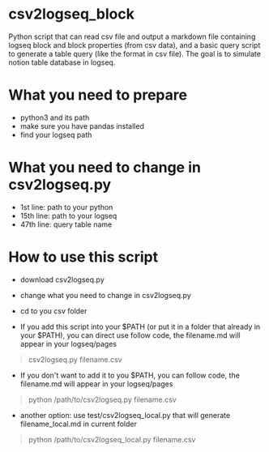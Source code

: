 # csv2logseq_block
Python script that can read csv file and output a markdown file containing logseq block and block properties (from csv data), and a basic query script to generate a table query (like the format in csv file). The goal is to simulate notion table database in logseq. 

# What you need to prepare
- python3 and its path
- make sure you have pandas installed
- find your logseq path

# What you need to change in csv2logseq.py
- 1st line: path to your python
- 15th line: path to your logseq
- 47th line: query table name

# How to use this script
- download csv2logseq.py
- change what you need to change in csv2logseq.py
- cd to you csv folder

- If you add this script into your $PATH (or put it in a folder that already in your $PATH), you can direct use follow code, the filename.md will appear in your logseq/pages

> csv2logseq.py filename.csv

- If you don't want to add it to you $PATH, you can follow code, the filename.md will appear in your logseq/pages

> python /path/to/csv2logseq.py filename.csv

- another option: use test/csv2logseq_local.py that will generate filename_local.md in current folder

> python /path/to/csv2logseq_local.py filename.csv
